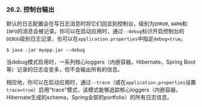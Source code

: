 ### 26.2. 控制台输出

默认的日志配置会在写日志消息时将它们回显到控制台，级别为`ERROR`, `WARN`和`INFO`的消息会被记录。你可以在启动应用时，通过`--debug`标识开启控制台的`DEBUG`级别日志记录，也可以在`application.properties`中指定`debug=true`。
```shell
$ java -jar myapp.jar --debug
```
当debug模式启用时，一系列核心loggers（内嵌容器，Hibernate，Spring Boot等）记录的日志会变多，但不会输出所有的信息。

相应地，你可以在启动应用时，通过`--trace`（或在`application.properties`设置`trace=true`）启用"trace"模式，该模式能够追踪核心loggers（内嵌容器，Hibernate生成的schema，Spring全部的portfolio）的所有日志信息。
